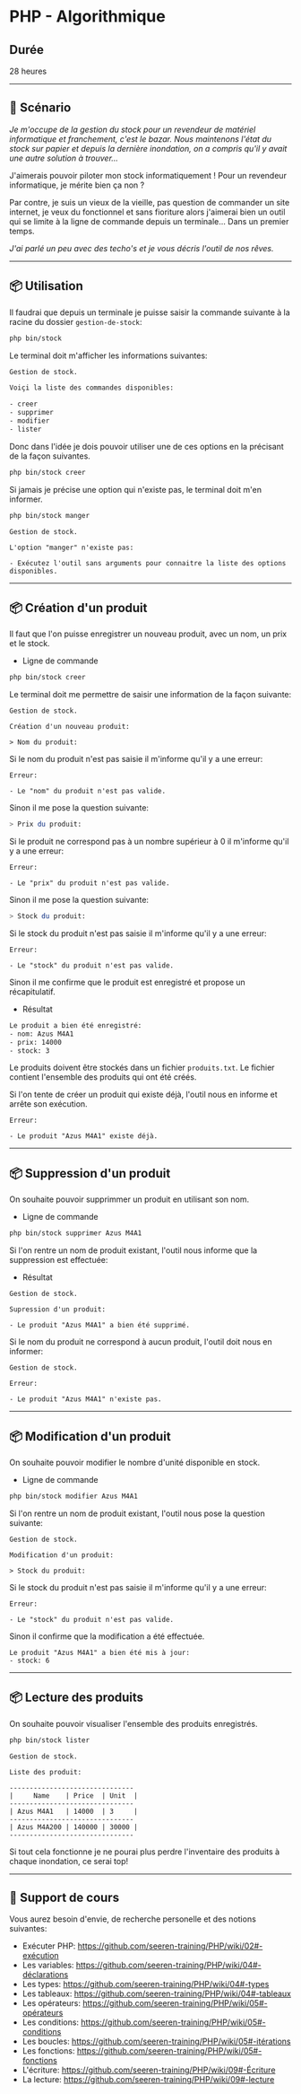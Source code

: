 # PHP - Algorithmique

## Durée

28 heures

---

## 👴 Scénario

*Je m'occupe de la gestion du stock pour un revendeur de matériel informatique et franchement, c'est le bazar. Nous maintenons l'état du stock sur papier et depuis la dernière inondation, on a compris qu'il y avait une autre solution à trouver...*

J'aimerais pouvoir piloter mon stock informatiquement ! Pour un revendeur informatique, je mérite bien ça non ?

Par contre, je suis un vieux de la vieille, pas question de commander un site internet, je veux du fonctionnel et sans fioriture alors j'aimerai bien un outil qui se limite à la ligne de commande depuis un terminale... Dans un premier temps.

*J'ai parlé un peu avec des techo's et je vous décris l'outil de nos rêves.*

___

## 📦 Utilisation

Il faudrai que depuis un terminale je puisse saisir la commande suivante à la racine du dossier `gestion-de-stock`:

```bash
php bin/stock
```

Le terminal doit m'afficher les informations suivantes:

```bash
Gestion de stock.

Voiçi la liste des commandes disponibles:

- creer
- supprimer
- modifier
- lister
```

Donc dans l'idée je dois pouvoir utiliser une de ces options en la précisant de la façon suivantes.

```bash
php bin/stock creer
```

Si jamais je précise une option qui n'existe pas, le terminal doit m'en informer.

```bash
php bin/stock manger
```

```
Gestion de stock.

L'option "manger" n'existe pas:

- Exécutez l'outil sans arguments pour connaitre la liste des options disponibles.
```

___

## 📦 Création d'un produit

Il faut que l'on puisse enregistrer un nouveau produit, avec un nom, un prix et le stock. 

* Ligne de commande

```bash
php bin/stock creer
```

Le terminal doit me permettre de saisir une information de la façon suivante:

```
Gestion de stock.

Création d'un nouveau produit:

> Nom du produit:
```

Si le nom du produit n'est pas saisie il m'informe qu'il y a une erreur:

```
Erreur: 

- Le "nom" du produit n'est pas valide.
```

Sinon il me pose la question suivante:

```bash
> Prix du produit:
```

Si le produit ne correspond pas à un nombre supérieur à 0 il m'informe qu'il y a une erreur:

```
Erreur: 

- Le "prix" du produit n'est pas valide.
```

Sinon il me pose la question suivante:

```bash
> Stock du produit:
```

Si le stock du produit n'est pas saisie il m'informe qu'il y a une erreur: 

```
Erreur: 

- Le "stock" du produit n'est pas valide.
```

Sinon il me confirme que le produit est enregistré et propose un récapitulatif.

* Résultat

```bash
Le produit a bien été enregistré:
- nom: Azus M4A1
- prix: 14000
- stock: 3
```

Le produits doivent être stockés dans un fichier `produits.txt`. Le fichier contient l'ensemble des produits qui ont été créés.

Si l'on tente de créer un produit qui existe déjà, l'outil nous en informe et arrête son exécution.

```
Erreur: 

- Le produit "Azus M4A1" existe déjà.
```

___

## 📦 Suppression d'un produit

On souhaite pouvoir supprimmer un produit en utilisant son nom.

* Ligne de commande

```bash
php bin/stock supprimer Azus M4A1
```

Si l'on rentre un nom de produit existant, l'outil nous informe que la suppression est effectuée:

* Résultat

```
Gestion de stock.

Supression d'un produit:

- Le produit "Azus M4A1" a bien été supprimé.
```

Si le nom du produit ne correspond à aucun produit, l'outil doit nous en informer:

```
Gestion de stock.

Erreur: 

- Le produit "Azus M4A1" n'existe pas.
```

___

## 📦 Modification d'un produit

On souhaite pouvoir modifier le nombre d'unité disponible en stock.

* Ligne de commande

```bash
php bin/stock modifier Azus M4A1
```

Si l'on rentre un nom de produit existant, l'outil nous pose la question suivante:

```
Gestion de stock.

Modification d'un produit:

> Stock du produit:
```

Si le stock du produit n'est pas saisie il m'informe qu'il y a une erreur: 

```
Erreur: 

- Le "stock" du produit n'est pas valide.
```

Sinon il confirme que la modification a été effectuée.

```
Le produit "Azus M4A1" a bien été mis à jour:
- stock: 6
```

___

## 📦 Lecture des produits

On souhaite pouvoir visualiser l'ensemble des produits enregistrés.

```bash
php bin/stock lister
```

```
Gestion de stock.

Liste des produit:

-------------------------------
|     Name    | Price  | Unit  |
-------------------------------
| Azus M4A1   | 14000  | 3     |
-------------------------------
| Azus M4A200 | 140000 | 30000 |
-------------------------------
```

Si tout cela fonctionne je ne pourai plus perdre l'inventaire des produits à chaque inondation, ce serai top!

___

## 📝 Support de cours

Vous aurez besoin d'envie, de recherche personelle et des notions suivantes:

* Exécuter PHP: https://github.com/seeren-training/PHP/wiki/02#-exécution
* Les variables: https://github.com/seeren-training/PHP/wiki/04#-déclarations
* Les types: https://github.com/seeren-training/PHP/wiki/04#-types
* Les tableaux: https://github.com/seeren-training/PHP/wiki/04#-tableaux
* Les opérateurs: https://github.com/seeren-training/PHP/wiki/05#-opérateurs
* Les conditions: https://github.com/seeren-training/PHP/wiki/05#-conditions
* Les boucles: https://github.com/seeren-training/PHP/wiki/05#-itérations
* Les fonctions: https://github.com/seeren-training/PHP/wiki/05#-fonctions
* L'écriture: https://github.com/seeren-training/PHP/wiki/09#-Écriture
* La lecture: https://github.com/seeren-training/PHP/wiki/09#-lecture
